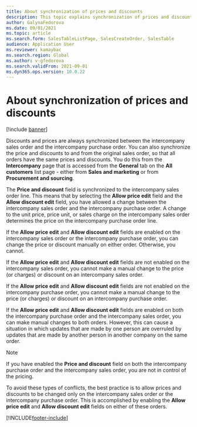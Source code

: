 ```yaml
---
title: About synchronization of prices and discounts
description: This topic explains synchronization of prices and discounts
author: GalynaFedorova
ms.date: 09/01/2021
ms.topic: article
ms.search.form: SalesTableListPage, SalesCreateOrder, SalesTable
audience: Application User
ms.reviewer: kamaybac
ms.search.region: Global
ms.author: v-gfedorova
ms.search.validFrom: 2021-09-01
ms.dyn365.ops.version: 10.0.22
---
```


# About synchronization of prices and discounts

[!include [banner](../../includes/banner.md)]

Discounts and prices are always synchronized between the intercompany sales order and the intercompany purchase order. You can also synchronize the price and discounts to and from the original sales order, so that all orders have the same prices and discounts. You do this from the  **Intercompany**  page that is accessed from the  **General**  tab on the  **All customers**  list page - either from  **Sales and marketing**  or from  **Procurement and sourcing**.

The  **Price and discount**  field is synchronized to the intercompany sales order line. This means that by selecting the  **Allow price edit**  field and the  **Allow discount edit**  field, you have allowed a change between the intercompany sales order and the intercompany purchase order. A change to the unit price, price unit, or sales charge on the intercompany sales order determines the price on the intercompany purchase order line.

If the  **Allow price edit**  and  **Allow discount edit**  fields are enabled on the intercompany sales order or the intercompany purchase order, you can change the price or discount manually on either order. Otherwise, you cannot.

If the  **Allow price edit**  and  **Allow discount edit**  fields are not enabled on the intercompany sales order, you cannot make a manual change to the price (or charges) or discount on an intercompany sales order.

If the  **Allow price edit**  and  **Allow discount edit**  fields are not enabled on the intercompany purchase order, you cannot make a manual change to the price (or charges) or discount on an intercompany purchase order.

If the  **Allow price edit**  and  **Allow discount edit**  fields are enabled on both the intercompany purchase order and the intercompany sales order, you can make manual changes to both orders. However, this can cause a situation in which updates that are made by one person are overruled by updates that are made by another person in another company on the same order.

> [!NOTE]
> If you have enabled the  **Price and discount**  field on both the intercompany purchase order and the intercompany sales order, you are not in control of the pricing.

To avoid these types of conflicts, the best practice is to allow prices and discounts to be changed only on the intercompany sales order or the intercompany purchase order. This is accomplished by enabling the  **Allow price edit** and **Allow discount edit** fields on either of these orders.

[!INCLUDE[footer-include](../../includes/footer-banner.md)]